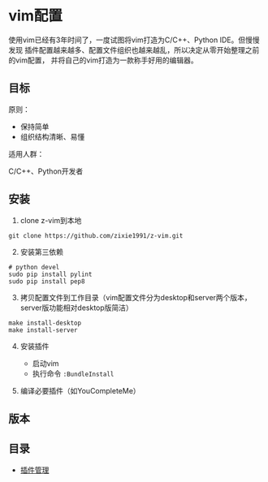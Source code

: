 vim配置
====

使用vim已经有3年时间了，一度试图将vim打造为C/C++、Python IDE。但慢慢发现
插件配置越来越多、配置文件组织也越来越乱，所以决定从零开始整理之前的vim配置，
并将自己的vim打造为一款称手好用的编辑器。

目标
----

原则：

*    保持简单
*    组织结构清晰、易懂

适用人群：

C/C++、Python开发者

安装
----

1.  clone z-vim到本地
```
git clone https://github.com/zixie1991/z-vim.git
```

2.  安装第三依赖
```
# python devel
sudo pip install pylint
sudo pip install pep8
```

3.  拷贝配置文件到工作目录（vim配置文件分为desktop和server两个版本，server版功能相对desktop版简洁）
```
make install-desktop
make install-server
```

4.  安装插件
    +   启动vim
    +   执行命令 `:BundleInstall`

5.  编译必要插件（如YouCompleteMe）

版本
----

目录
----

*   [插件管理](docs/plugin.md)
